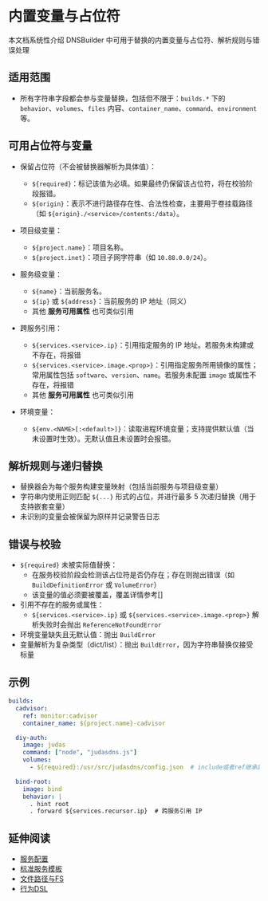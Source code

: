 # 内置变量与占位符

本文档系统性介绍 DNSBuilder 中可用于替换的内置变量与占位符、解析规则与错误处理

## 适用范围

- 所有字符串字段都会参与变量替换，包括但不限于：`builds.*` 下的 `behavior`、`volumes`、`files` 内容、`container_name`、`command`、`environment` 等。

## 可用占位符与变量

- 保留占位符（不会被替换器解析为具体值）：

  - `${required}`：标记该值为必填。如果最终仍保留该占位符，将在校验阶段报错。
  - `${origin}`：表示不进行路径存在性、合法性检查，主要用于卷挂载路径（如 `${origin}./<service>/contents:/data`）。
- 项目级变量：

  - `${project.name}`：项目名称。
  - `${project.inet}`：项目子网字符串（如 `10.88.0.0/24`）。
- 服务级变量：

  - `${name}`：当前服务名。
  - `${ip}` 或 `${address}`：当前服务的 IP 地址（同义）
  - 其他 **服务可用属性** 也可类似引用
- 跨服务引用：

  - `${services.<service>.ip}`：引用指定服务的 IP 地址。若服务未构建或不存在，将报错
  - `${services.<service>.image.<prop>}`：引用指定服务所用镜像的属性；常用属性包括 `software`、`version`、`name`。若服务未配置 `image` 或属性不存在，将报错
  - 其他 **服务可用属性** 也可类似引用
- 环境变量：

  - `${env.<NAME>[:<default>]}`：读取进程环境变量；支持提供默认值（当未设置时生效）。无默认值且未设置时会报错。

## 解析规则与递归替换

- 替换器会为每个服务构建变量映射（包括当前服务与项目级变量）
- 字符串内使用正则匹配 `${...}` 形式的占位，并进行最多 5 次递归替换（用于支持嵌套变量）
- 未识别的变量会被保留为原样并记录警告日志

## 错误与校验

- `${required}` 未被实际值替换：
  - 在服务校验阶段会检测该占位符是否仍存在；存在则抛出错误（如 `BuildDefinitionError` 或 `VolumeError`）
  - 该变量的值必须要被覆盖，覆盖详情参考[]
- 引用不存在的服务或属性：
  - `${services.<service>.ip}` 或 `${services.<service>.image.<prop>}` 解析失败时会抛出 `ReferenceNotFoundError`
- 环境变量缺失且无默认值：抛出 `BuildError`
- 变量解析为复杂类型（dict/list）：抛出 `BuildError`，因为字符串替换仅接受标量

## 示例

```yaml
builds:
  cadvisor:
    ref: monitor:cadvisor
    container_name: ${project.name}-cadvisor

  diy-auth:
    image: judas
    command: ["node", "judasdns.js"]
    volumes:
      - ${required}:/usr/src/judasdns/config.json  # include或者ref继承后必填，如未提供将报错

  bind-root:
    image: bind
    behavior: |
      . hint root
      . forward ${services.recursor.ip}  # 跨服务引用 IP
```

## 延伸阅读

- [服务配置](config/builds.md)
- [标准服务模板](build-templates.md)
- [文件路径与FS](paths-and-fs.md)
- [行为DSL](behavior-dsl.md)
